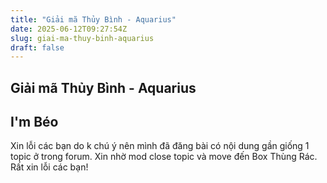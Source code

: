 ```yaml
---
title: "Giải mã Thủy Bình - Aquarius"
date: 2025-06-12T09:27:54Z
slug: giai-ma-thuy-binh-aquarius
draft: false
---
```


## Giải mã Thủy Bình - Aquarius

## I'm Béo

Xin lỗi các bạn do k chú ý nên mình đã đăng bài có nội dung gần giống 1 topic ở trong forum.
Xin nhờ mod close topic và move đến Box Thùng Rác.
Rất xin lỗi các bạn!